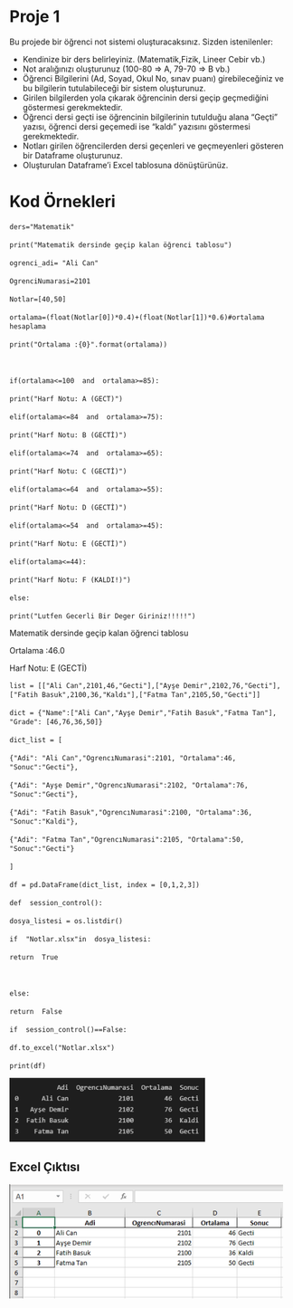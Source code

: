 # Proje 1

Bu projede bir öğrenci not sistemi oluşturacaksınız. Sizden istenilenler:
-    Kendinize bir ders belirleyiniz. (Matematik,Fizik, Lineer Cebir vb.)
-   Not aralığınızı oluşturunuz (100-80 ⇒ A, 79-70 ⇒ B vb.)
-   Öğrenci Bilgilerini (Ad, Soyad, Okul No, sınav puanı) girebileceğiniz ve bu bilgilerin tutulabileceği bir sistem oluşturunuz.
-   Girilen bilgilerden yola çıkarak öğrencinin dersi geçip geçmediğini göstermesi gerekmektedir.
-   Öğrenci dersi geçti ise öğrencinin bilgilerinin tutulduğu alana “Geçti” yazısı, öğrenci dersi geçemedi ise “kaldı” yazısını göstermesi gerekmektedir.
-   Notları girilen öğrencilerden dersi geçenleri ve geçmeyenleri gösteren bir Dataframe oluşturunuz.
-   Oluşturulan Dataframe’i Excel tablosuna dönüştürünüz.

# Kod Örnekleri

    ders="Matematik"
    
    print("Matematik dersinde geçip kalan öğrenci tablosu")
    
    ogrenci_adi= "Ali Can"
    
    OgrenciNumarasi=2101
    
    Notlar=[40,50]
    
    ortalama=(float(Notlar[0])*0.4)+(float(Notlar[1])*0.6)#ortalama hesaplama
    
    print("Ortalama :{0}".format(ortalama))
    
      
    
    if(ortalama<=100  and  ortalama>=85):
    
    print("Harf Notu: A (GECT)")
    
    elif(ortalama<=84  and  ortalama>=75):
    
    print("Harf Notu: B (GECTİ)")
    
    elif(ortalama<=74  and  ortalama>=65):
    
    print("Harf Notu: C (GECTİ)")
    
    elif(ortalama<=64  and  ortalama>=55):
    
    print("Harf Notu: D (GECTİ)")
    
    elif(ortalama<=54  and  ortalama>=45):
    
    print("Harf Notu: E (GECTİ)")
    
    elif(ortalama<=44):
    
    print("Harf Notu: F (KALDI!)")
    
    else:
    
    print("Lutfen Gecerli Bir Deger Giriniz!!!!!")
Matematik dersinde geçip kalan öğrenci tablosu

Ortalama :46.0 

Harf Notu: E (GECTİ)


    list = [["Ali Can",2101,46,"Gecti"],["Ayşe Demir",2102,76,"Gecti"],["Fatih Basuk",2100,36,"Kaldı"],["Fatma Tan",2105,50,"Gecti"]]
    
    dict = {"Name":["Ali Can","Ayşe Demir","Fatih Basuk","Fatma Tan"], "Grade": [46,76,36,50]}
    
    dict_list = [
    
    {"Adi": "Ali Can","OgrencıNumarasi":2101, "Ortalama":46, "Sonuc":"Gecti"},
    
    {"Adi": "Ayşe Demir","OgrencıNumarasi":2102, "Ortalama":76, "Sonuc":"Gecti"},
    
    {"Adi": "Fatih Basuk","OgrencıNumarasi":2100, "Ortalama":36, "Sonuc":"Kaldi"},
    
    {"Adi": "Fatma Tan","OgrencıNumarasi":2105, "Ortalama":50, "Sonuc":"Gecti"}
    
    ]
    
    df = pd.DataFrame(dict_list, index = [0,1,2,3])
    
    def  session_control():
    
    dosya_listesi = os.listdir()
    
    if  "Notlar.xlsx"in  dosya_listesi:
    
    return  True
    
      
    
    else:
    
    return  False
    
    if  session_control()==False:
    
    df.to_excel("Notlar.xlsx")
    
    print(df)


![enter image description here](https://github.com/tubabalkan/GlobalAIHub-Homework/blob/main/ckt1.png)
## Excel Çıktısı
![enter image description here](https://github.com/tubabalkan/GlobalAIHub-Homework/blob/main/%C3%96rnek-%C3%87%C4%B1kt%C4%B1.png)


